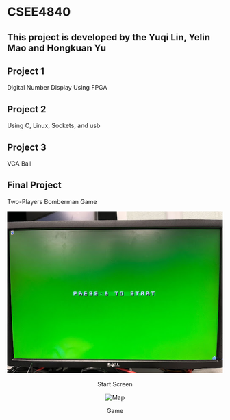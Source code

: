 # CSEE4840

## This project is developed by the Yuqi Lin, Yelin Mao and Hongkuan Yu

## Project 1
Digital Number Display
Using FPGA

## Project 2
Using C, Linux, Sockets, and usb

## Project 3
VGA Ball

## Final Project
Two-Players Bomberman Game

<div align="center">
  <img src="Images/startscreen.jpg" alt="Start Screen" />
  <p>Start Screen</p>
</div>


<div align="center">
  <img src="Images/initial start map.jpg" alt="Map" />
  <p>Game</p>
</div>
